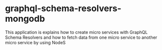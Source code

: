# graphql-schema-resolvers-mongodb
This application is explains how to create micro services with GraphQL Schema Resolvers and how to fetch data from one micro service to another micro service by using NodeS
